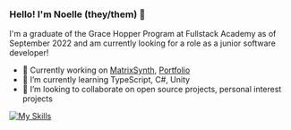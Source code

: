 ### Hello! I'm Noelle (they/them) 👋

I'm a graduate of the Grace Hopper Program at Fullstack Academy as of September 2022 and am currently looking for a role as a junior software developer!

- 🔭 Currently working on [MatrixSynth](https://github.com/noellehuchette/matrixsynth), [Portfolio](https://github.com/noellehuchette/portfolio)
- 🌱 I’m currently learning TypeScript, C#, Unity
- 👯 I’m looking to collaborate on open source projects, personal interest projects

[![My Skills](https://skillicons.dev/icons?i=js,html,css,py,java,ts,express,firebase,git,materialui,bootstrap,nodejs,postgres,react,redux)](https://skillicons.dev)
